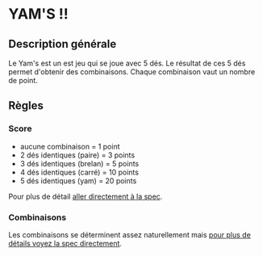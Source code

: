 # YAM'S !!

## Description générale

Le Yam's est un est jeu qui se joue avec 5 dés.
Le résultat de ces 5 dés permet d'obtenir des combinaisons.
Chaque combinaison vaut un nombre de point.

## Règles

### Score
- aucune combinaison = 1 point
- 2 dés identiques (paire) = 3 points
- 3 dés identiques (brelan) = 5 points
- 4 dés identiques (carré) = 10 points
- 5 dés identiques (yam) = 20 points

Pour plus de détail [aller directement à la spec](src/test/resources/org/fnac/yams/Score.feature "Gherkin rules").

### Combinaisons
Les combinaisons se déterminent assez naturellement mais [pour plus de détails voyez la spec directement](src/test/resources/org/fnac/yams/Combination.feature "Gherkin rules HARD").
